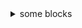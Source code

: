 
<details>
  <summary>
    some blocks
  </summary>

  text

  ```javascript
  console.log("hello")
  ```


  > 引用

</details>
